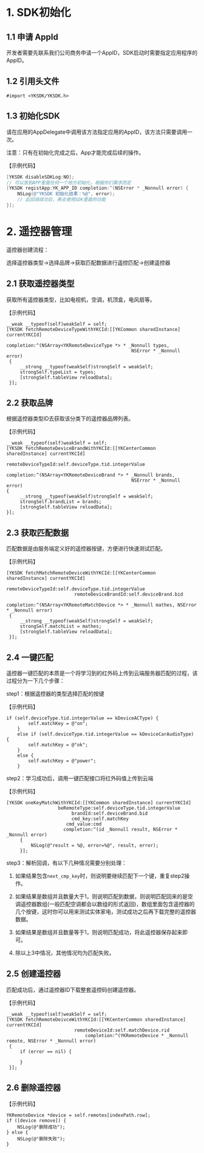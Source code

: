 # 1. SDK初始化
## 1.1 申请 AppId
开发者需要先联系我们公司商务申请一个AppID，SDK启动时需要指定应用程序的AppID。

## 1.2 引用头文件
```
#import <YKSDK/YKSDK.h>
```

## 1.3 初始化SDK
请在应用的AppDelegate中调用该方法指定应用的AppID，该方法只需要调用一次。

注意：只有在初始化完成之后，App才能完成后续的操作。

【示例代码】
```objectivec
[YKSDK disableSDKLog:NO];
// 可以放到APP里面任何一个地方初始化，根据你们需求而定
[YKSDK registApp:YK_APP_ID completion:^(NSError * _Nonnull error) {
    NSLog(@"YKSDK 初始化结果：%@", error);
    // 此回调成功后，再去使用SDK里面的功能
}];
```

# 2. 遥控器管理
遥控器创建流程：

选择遥控器类型->选择品牌->获取匹配数据进行遥控匹配->创建遥控器

## 2.1 获取遥控器类型
获取所有遥控器类型，比如电视机，空调，机顶盒，电风扇等。

【示例代码】

```objc
__weak __typeof(self)weakSelf = self;
[YKSDK fetchRemoteDeviceTypeWithYKCId:[[YKCommon sharedInstance] currentYKCId]
                                 completion:^(NSArray<YKRemoteDeviceType *> * _Nonnull types,
                                              NSError * _Nonnull error)
 {
     __strong __typeof(weakSelf)strongSelf = weakSelf;
     strongSelf.typeList = types;
     [strongSelf.tableView reloadData];
 }];
```

## 2.2 获取品牌
根据遥控器类型ID去获取该分类下的遥控器品牌列表。

【示例代码】

```objc
__weak __typeof(self)weakSelf = self;
[YKSDK fetchRemoteDeviceBrandWithYKCId:[[YKCenterCommon sharedInstance] currentYKCId]
                          remoteDeviceTypeId:self.deviceType.tid.integerValue
                                 completion:^(NSArray<YKRemoteDeviceBrand *> * _Nonnull brands,
                                              NSError * _Nonnull error)
{
     __strong __typeof(weakSelf)strongSelf = weakSelf;
     strongSelf.brandList = brands;
     [strongSelf.tableView reloadData];
}];
```

## 2.3 获取匹配数据
匹配数据是由服务端定义好的遥控器按键，方便进行快速测试匹配。

【示例代码】
```objc
[YKSDK fetchMatchRemoteDeviceWithYKCId:[[YKCenterCommon sharedInstance] currentYKCId]
                          remoteDeviceTypeId:self.deviceType.tid.integerValue
                         remoteDeviceBrandId:self.deviceBrand.bid
                                  completion:^(NSArray<YKRemoteMatchDevice *> * _Nonnull mathes, NSError * _Nonnull error)
 {
     __strong __typeof(weakSelf)strongSelf = weakSelf;
     strongSelf.matchList = mathes;
     [strongSelf.tableView reloadData];
 }];
```

## 2.4 一键匹配
遥控器一键匹配的本质是一个将学习到的红外码上传到云端服务器匹配的过程，该过程分为一下几个步骤：

step1：根据遥控器的类型选择匹配的按键

【示例代码】
```objc
if (self.deviceType.tid.integerValue == kDeviceACType) {
        self.matchKey = @"on";
    }
    else if (self.deviceType.tid.integerValue == kDeviceCarAudioType) {
        self.matchKey = @"ok";
    }
    else {
        self.matchKey = @"power";
    }
```

step2：学习成功后，调用一键匹配接口将红外码值上传到云端

【示例代码】
```objc
[YKSDK oneKeyMatchWithYKCId:[[YKCommon sharedInstance] currentYKCId]
                   beRemoteType:self.deviceType.tid.integerValue
                        brandId:self.deviceBrand.bid
                        cmd_key:self.matchKey
                      cmd_value:cmd
                     completion:^(id _Nonnull result, NSError * _Nonnull error)
     {
         NSLog(@"result = %@, error=%@", result, error);
     }];
```

step3：解析回调，有以下几种情况需要分别处理：

  1. 如果结果包含`next_cmp_key`时，则说明要继续匹配下一个键，重复step2操作。

  2. 如果结果是数组并且数量大于1，则说明匹配到数据，则说明匹配回来的是空调遥控器数组(一般匹配空调都会以数组的形式返回)，数组里面包含遥控器的几个按键，这时你可以用来测试实体家电，测试成功之后再下载完整的遥控器数据。

  3. 如果结果是数组并且数量等于1，则说明匹配成功，将此遥控器保存起来即可。
  4. 除以上3中情况，其他情况均为匹配失败。

## 2.5 创建遥控器
匹配成功后，通过遥控器ID下载整套遥控码创建遥控器。

【示例代码】
```objc
__weak __typeof(self)weakSelf = self;
[YKSDK fetchRemoteDeivceWithYKCId:[[YKCenterCommon sharedInstance] currentYKCId]
                         remoteDeviceId:self.matchDevice.rid
                             completion:^(YKRemoteDevice * _Nonnull remote, NSError * _Nonnull error)
 {
     if (error == nil) {

     }
 }];
```

## 2.6 删除遥控器

【示例代码】
```objc
YKRemoteDevice *device = self.remotes[indexPath.row];
if ([device remove]) {
    NSLog(@"删除成功");
} else {
    NSLog(@"删除失败");
}
```
